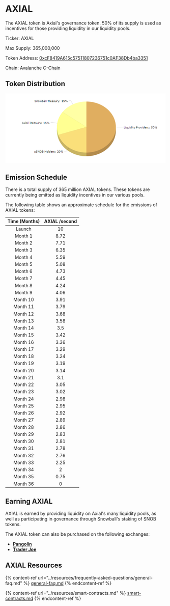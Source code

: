 # AXIAL

The AXIAL token is Axial's governance token. 50% of its supply is used as incentives for those providing liquidity in our liquidity pools.

Ticker: AXIAL

Max Supply: 365,000,000

Token Address: [0xcF8419A615c57511807236751c0AF38Db4ba3351](https://snowtrace.io/token/0xcF8419A615c57511807236751c0AF38Db4ba3351)

Chain: Avalanche C-Chain

## Token Distribution

![](../.gitbook/assets/AllocationChart.png)

## Emission Schedule

There is a total supply of 365 million AXIAL tokens. These tokens are currently being emitted as liquidity incentives in our various pools.

The following table shows an approximate schedule for the emissions of AXIAL tokens:

| Time (Months) | AXIAL /second |
| :-----------: | :-----------: |
| Launch        | 10            |
| Month 1       | 8.72          |
| Month 2       | 7.71          |
| Month 3       | 6.35          |
| Month 4       | 5.59          |
| Month 5       | 5.08          |
| Month 6       | 4.73          |
| Month 7       | 4.45          |
| Month 8       | 4.24          |
| Month 9       | 4.06          |
| Month 10      | 3.91          |
| Month 11      | 3.79          |
| Month 12      | 3.68          |
| Month 13      | 3.58          |
| Month 14      | 3.5           |
| Month 15      | 3.42          |
| Month 16      | 3.36          |
| Month 17      | 3.29          |
| Month 18      | 3.24          |
| Month 19      | 3.19          |
| Month 20      | 3.14          |
| Month 21      | 3.1           |
| Month 22      | 3.05          |
| Month 23      | 3.02          |
| Month 24      | 2.98          |
| Month 25      | 2.95          |
| Month 26      | 2.92          |
| Month 27      | 2.89          |
| Month 28      | 2.86          |
| Month 29      | 2.83          |
| Month 30      | 2.81          |
| Month 31      | 2.78          |
| Month 32      | 2.76          |
| Month 33      | 2.25          |
| Month 34      | 2             |
| Month 35      | 0.75          |
| Month 36      | 0             |

## Earning AXIAL

AXIAL is earned by providing liquidity on Axial's many liquidity pools, as well as participating in governance through Snowball's staking of SNOB tokens.

The AXIAL token can also be purchased on the following exchanges:

* [**Pangolin**](https://info.pangolin.exchange/#/token/0xcF8419A615c57511807236751c0AF38Db4ba3351)
* [**Trader Joe**](https://analytics.traderjoexyz.com/tokens/0xcF8419A615c57511807236751c0AF38Db4ba3351)

## AXIAL Resources

{% content-ref url="../resources/frequently-asked-questions/general-faq.md" %}
[general-faq.md](../resources/frequently-asked-questions/general-faq.md)
{% endcontent-ref %}

{% content-ref url="../resources/smart-contracts.md" %}
[smart-contracts.md](../resources/smart-contracts.md)
{% endcontent-ref %}
